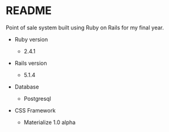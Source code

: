 # README

Point of sale system built using Ruby on Rails for my final year.

* Ruby version
  - 2.4.1 

* Rails version
  - 5.1.4

* Database
  - Postgresql

* CSS Framework
  - Materialize 1.0 alpha
